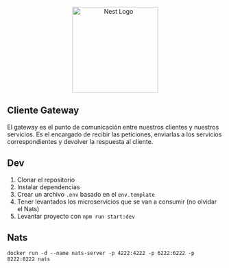<p align="center">
  <a href="http://nestjs.com/" target="blank"><img src="https://nestjs.com/img/logo-small.svg" width="200" alt="Nest Logo" /></a>
</p>

## Cliente Gateway
El gateway es el punto de comunicación entre nuestros clientes y nuestros servicios. Es el encargado de recibir las peticiones, enviarlas a los servicios correspondientes y devolver la respuesta al cliente.


## Dev

1. Clonar el repositorio
2. Instalar dependencias
3. Crear un archivo `.env` basado en el `env.template`
4. Tener levantados los microservicios que se van a consumir (no olvidar el Nats)
5. Levantar proyecto con `npm run start:dev`


## Nats
```
docker run -d --name nats-server -p 4222:4222 -p 6222:6222 -p 8222:8222 nats
```